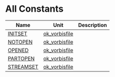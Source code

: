 # All Constants


| Name | Unit | Description |
|---|---|---|
| [INITSET](ok_vorbisfile.md#INITSET) | [ok_vorbisfile](ok_vorbisfile.md) |   |
| [NOTOPEN](ok_vorbisfile.md#NOTOPEN) | [ok_vorbisfile](ok_vorbisfile.md) |   |
| [OPENED](ok_vorbisfile.md#OPENED) | [ok_vorbisfile](ok_vorbisfile.md) |   |
| [PARTOPEN](ok_vorbisfile.md#PARTOPEN) | [ok_vorbisfile](ok_vorbisfile.md) |   |
| [STREAMSET](ok_vorbisfile.md#STREAMSET) | [ok_vorbisfile](ok_vorbisfile.md) |   |
